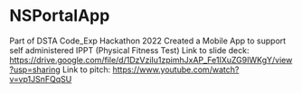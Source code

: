 # NSPortalApp
Part of DSTA Code_Exp Hackathon 2022
Created a Mobile App to support self administered IPPT (Physical Fitness Test)
Link to slide deck: https://drive.google.com/file/d/1DzVziIu1zpimhJxAP_Fe1IXuZG9IWKgY/view?usp=sharing
Link to pitch: https://www.youtube.com/watch?v=vp1JSnFQqSU
